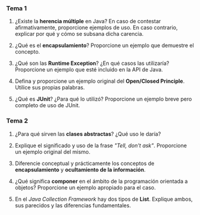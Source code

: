 ### Tema 1

1) ¿Existe la **herencia múltiple** en Java? En caso de contestar afirmativamente, proporcione ejemplos de uso. En caso contrario, explicar por qué y cómo se subsana dicha carencia.

2) ¿Qué es el **encapsulamiento**? Proporcione un ejemplo que demuestre el concepto.

3) ¿Qué son las **Runtime Exception**? ¿En qué casos las utilizaría? Proporcione un ejemplo que esté incluido en la API de Java.

4) Defina y proporcione un ejemplo original del **Open/Closed Principle**. Utilice sus propias palabras.

5) ¿Qué es **JUnit**? ¿Para qué lo utilizó? Proporcione un ejemplo breve pero completo de uso de JUnit.

### Tema 2

1) ¿Para qué sirven las **clases abstractas**? ¿Qué uso le daría?

2) Explique el significado y uso de la frase *"Tell, don't ask"*. Proporcione un ejemplo original del mismo.

3) Diferencie conceptual y prácticamente los conceptos de **encapsulamiento** y **ocultamiento de la información**.

4) ¿Qué significa **componer** en el ámbito de la programación orientada a objetos? Proporcione un ejemplo apropiado para el caso.

5) En el *Java Collection Framework* hay dos tipos de **List**. Explique ambos, sus parecidos y las diferencias fundamentales.
